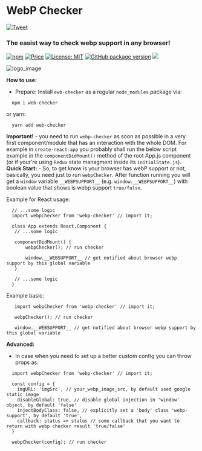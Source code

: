 # WebP Checker

 [![Tweet](https://img.shields.io/twitter/url/http/shields.io.svg?style=social)](https://twitter.com/intent/tweet?text=See&url=https://github.com/BiosBoy/webp-checker&via=svyat770&hashtags=js,jsx,webp,checker,webp-checker,webp,html,css)

### The easist way to check webp support in any browser!

[![npm](https://badgen.net/npm/v/webp-checker)](https://www.npmjs.com/package/webp-checker) [![Price](https://img.shields.io/badge/price-FREE-purple.svg)](https://github.com/BiosBoy/webp-checker/blob/master/LICENSE) [![License: MIT](https://img.shields.io/badge/license-MIT-yellow.svg)](https://github.com/BiosBoy/webp-checker/blob/master/LICENSE) [![GitHub package version](https://img.shields.io/badge/version-1.1.1-green.svg)](https://github.com/BiosBoy/webp-checker) ![](https://img.badgesize.io/biosboy/webp-checker/master/index.js.svg)

  

![logo_image](https://raw.githubusercontent.com/BiosBoy/webp-checker/master/web-checker_logo.jpg)

**How to use:**
  - Prepare:
   Install `ewb-checker` as a regular `node_modules` package via:
   ```
     npm i web-checker
   ```
   or yarn:
   ```
     yarn add web-checker
   ```
**Important!** - you need to run `webp-checker` as soon as possible in a very first component/module that has an interaction with the whole DOM. For example in `create-react-app` you probably shall run the below script example in the `componentDidMount()` method of the root App.js component (or if your're using `Redux` state managment inside its `initialState.js`). 
**Quick Start:**
    - So, to get know is your browser has webP support or not, basically, you need just to run `webpChecker`. 
   After function running you will get a `window` variable `__WEBPSUPPORT__` (e.g. `window.__WEBPSUPPORT__`) with boolean value that shows is webp support `true/false`. 
   
   Example for React usage:
  ```
    // ...some logic
    import webpChecker from 'webp-checker' // import it;

    class App extends React.Component {
     // ...some logic
     
     componentDidMount() {
         webpChecker(); // run checker
    
         window.__WEBSUPPORT__ // get notified about browser webp support by this global variable
     }
     
     // ...some logic
    }
  ```
  
   Example basic:
  ```
     import webpChecker from 'webp-checker' // import it;

     webpChecker(); // run checker
    
     window.__WEBSUPPORT__ // get notified about browser webp support by this global variable
  ```

**Advanced:**
  - In case when you need to set up a better custom config you can throw props as:
```
  import webpChecker from 'webp-checker' // import it;

  const config = {
    imgURL: 'imgSrc', // your_webp_image_src, by default used google static image
    disableGlobal: true, // disable global injection in 'window' object, by default 'false'
    injectBodyClass: false, // explicitly set a 'body' class 'webp-support', by default 'true',
    callback: status => status // some callback that you want to return with webp checker result 'true/false'
  }
  
  webpChecker(config); // run checker
```
